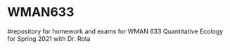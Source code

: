 # WMAN633
#repository for homework and exams for WMAN 633 Quantitative Ecology for Spring 2021 with Dr. Rota
